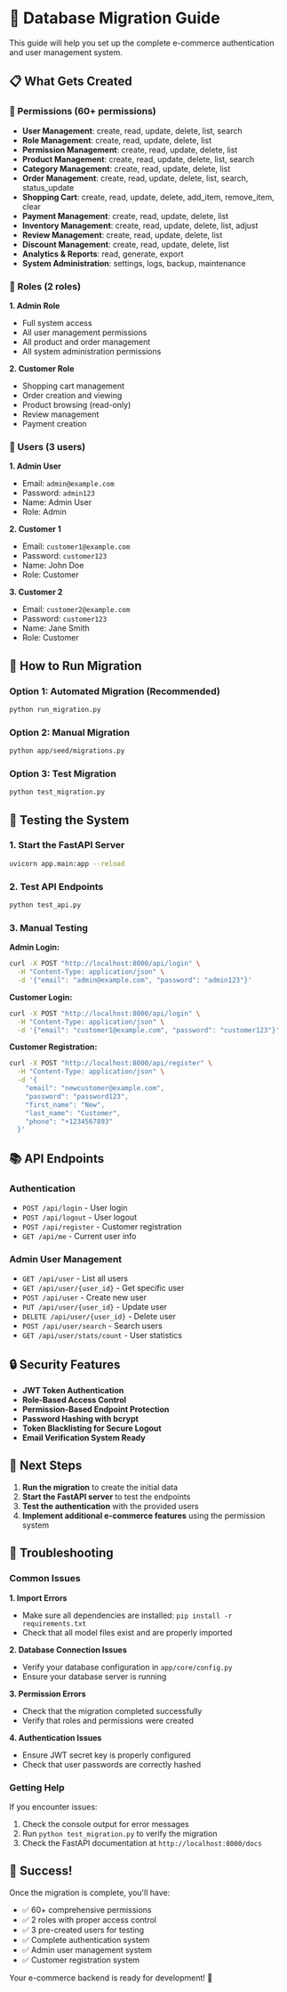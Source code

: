 # 🚀 Database Migration Guide

This guide will help you set up the complete e-commerce authentication and user management system.

## 📋 What Gets Created

### 🔑 Permissions (60+ permissions)

- **User Management**: create, read, update, delete, list, search
- **Role Management**: create, read, update, delete, list
- **Permission Management**: create, read, update, delete, list
- **Product Management**: create, read, update, delete, list, search
- **Category Management**: create, read, update, delete, list
- **Order Management**: create, read, update, delete, list, search, status_update
- **Shopping Cart**: create, read, update, delete, add_item, remove_item, clear
- **Payment Management**: create, read, update, delete, list
- **Inventory Management**: create, read, update, delete, list, adjust
- **Review Management**: create, read, update, delete, list
- **Discount Management**: create, read, update, delete, list
- **Analytics & Reports**: read, generate, export
- **System Administration**: settings, logs, backup, maintenance

### 👥 Roles (2 roles)

**1. Admin Role**

- Full system access
- All user management permissions
- All product and order management
- All system administration permissions

**2. Customer Role**

- Shopping cart management
- Order creation and viewing
- Product browsing (read-only)
- Review management
- Payment creation

### 👤 Users (3 users)

**1. Admin User**

- Email: `admin@example.com`
- Password: `admin123`
- Name: Admin User
- Role: Admin

**2. Customer 1**

- Email: `customer1@example.com`
- Password: `customer123`
- Name: John Doe
- Role: Customer

**3. Customer 2**

- Email: `customer2@example.com`
- Password: `customer123`
- Name: Jane Smith
- Role: Customer

## 🚀 How to Run Migration

### Option 1: Automated Migration (Recommended)

```bash
python run_migration.py
```

### Option 2: Manual Migration

```bash
python app/seed/migrations.py
```

### Option 3: Test Migration

```bash
python test_migration.py
```

## 🧪 Testing the System

### 1. Start the FastAPI Server

```bash
uvicorn app.main:app --reload
```

### 2. Test API Endpoints

```bash
python test_api.py
```

### 3. Manual Testing

**Admin Login:**

```bash
curl -X POST "http://localhost:8000/api/login" \
  -H "Content-Type: application/json" \
  -d '{"email": "admin@example.com", "password": "admin123"}'
```

**Customer Login:**

```bash
curl -X POST "http://localhost:8000/api/login" \
  -H "Content-Type: application/json" \
  -d '{"email": "customer1@example.com", "password": "customer123"}'
```

**Customer Registration:**

```bash
curl -X POST "http://localhost:8000/api/register" \
  -H "Content-Type: application/json" \
  -d '{
    "email": "newcustomer@example.com",
    "password": "password123",
    "first_name": "New",
    "last_name": "Customer",
    "phone": "+1234567893"
  }'
```

## 📚 API Endpoints

### Authentication

- `POST /api/login` - User login
- `POST /api/logout` - User logout
- `POST /api/register` - Customer registration
- `GET /api/me` - Current user info

### Admin User Management

- `GET /api/user` - List all users
- `GET /api/user/{user_id}` - Get specific user
- `POST /api/user` - Create new user
- `PUT /api/user/{user_id}` - Update user
- `DELETE /api/user/{user_id}` - Delete user
- `POST /api/user/search` - Search users
- `GET /api/user/stats/count` - User statistics

## 🔒 Security Features

- **JWT Token Authentication**
- **Role-Based Access Control**
- **Permission-Based Endpoint Protection**
- **Password Hashing with bcrypt**
- **Token Blacklisting for Secure Logout**
- **Email Verification System Ready**

## 🎯 Next Steps

1. **Run the migration** to create the initial data
2. **Start the FastAPI server** to test the endpoints
3. **Test the authentication** with the provided users
4. **Implement additional e-commerce features** using the permission system

## 🐛 Troubleshooting

### Common Issues

**1. Import Errors**

- Make sure all dependencies are installed: `pip install -r requirements.txt`
- Check that all model files exist and are properly imported

**2. Database Connection Issues**

- Verify your database configuration in `app/core/config.py`
- Ensure your database server is running

**3. Permission Errors**

- Check that the migration completed successfully
- Verify that roles and permissions were created

**4. Authentication Issues**

- Ensure JWT secret key is properly configured
- Check that user passwords are correctly hashed

### Getting Help

If you encounter issues:

1. Check the console output for error messages
2. Run `python test_migration.py` to verify the migration
3. Check the FastAPI documentation at `http://localhost:8000/docs`

## 🎉 Success!

Once the migration is complete, you'll have:

- ✅ 60+ comprehensive permissions
- ✅ 2 roles with proper access control
- ✅ 3 pre-created users for testing
- ✅ Complete authentication system
- ✅ Admin user management system
- ✅ Customer registration system

Your e-commerce backend is ready for development! 🚀
